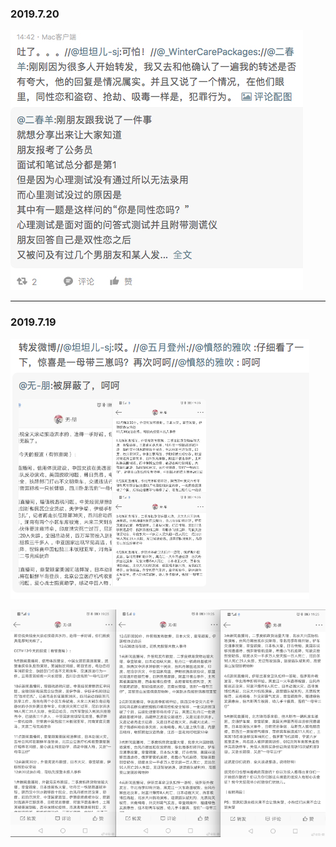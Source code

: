 <h3>2019.7.20</h3>

![image](https://github.com/sherry100098/-/blob/master/被删微博/img/2019-07-20-01.jpg)

<hr>
<h3>2019.7.19</h3>

![image](https://github.com/sherry100098/-/blob/master/被删微博/img/2019-07-19-01.png)

![image](https://github.com/sherry100098/-/blob/master/被删微博/img/2019-07-19-01-a.png)





